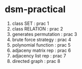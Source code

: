 # dsm-practical
1. class SET : prac 1
2. class RELATION : prac 2
3. generates permutation : prac 3
4. brute force strategy : prac 4
5. polynomial function : prac 5
6. adjaceny matrix rep : prac 6
7. adjacency list rep : prac 7
8. directed graph : prac 8
